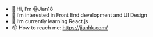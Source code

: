 - 👋 Hi, I’m @Jian18
- 👀 I’m interested in Front End development and UI Design
- 🌱 I’m currently learning React.js
- 📫 How to reach me: https://jianhk.com/

<!---
Jian18/Jian18 is a ✨ special ✨ repository because its `README.md` (this file) appears on your GitHub profile.
You can click the Preview link to take a look at your changes.
--->
